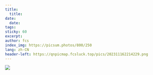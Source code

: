 ```yaml
---
title:
  title: 
date:
  date: 
tags: 
sticky: 60
excerpt: 
author: fcs
index_img: https://picsum.photos/800/250
lang: zh-CN
header-left: https://qnpicmap.fcsluck.top/pics/202311162214229.png
---
```


![](https://picsum.photos/800/250)
